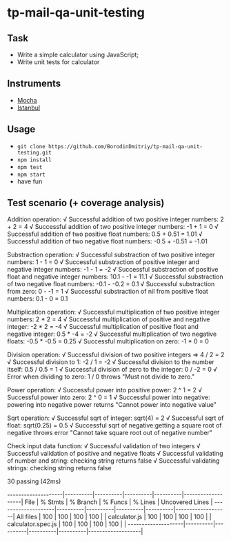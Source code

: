 # tp-mail-qa-unit-testing

## Task

- Write a simple calculator using JavaScript;
- Write unit tests for calculator

## Instruments

- [Mocha](https://mochajs.org)
- [Istanbul](https://istanbul.js.org)

## Usage

- ```git clone https://github.com/BorodinDmitriy/tp-mail-qa-unit-testing.git ```
- ```npm install```
- ```npm test```
- ```npm start```
- have fun

## Test scenario (+ coverage analysis)

  Addition operation:
    √ Successful addition of two positive integer numbers: 2 + 2 = 4
    √ Successful addition of two positive integer numbers: -1 + 1 = 0
    √ Successful addition of two positive float numbers: 0.5 + 0.51 = 1.01
    √ Successful addition of two negative float numbers: -0.5 + -0.51 = -1.01

  Substraction operation:
    √ Successful substraction of two positive integer numbers: 1 - 1 = 0
    √ Successful substraction of positive integer and negative integer numbers: -1 - 1 = -2
    √ Successful substraction of positive float and negative integer numbers: 10.1 - -1 = 11.1
    √ Successful substraction of two negative float numbers: -0.1 - -0.2 = 0.1
    √ Successful substraction from zero: 0 - -1 = 1
    √ Successful substraction of nil from positive float numbers: 0.1 - 0 = 0.1

  Multiplication operation:
    √ Successful multiplication of two positive integer numbers: 2 * 2 = 4
    √ Successful multiplication of positive and negative integer: -2 * 2 = -4
    √ Successful multiplication of positive float and negative integer: 0.5 * -4 = -2
    √ Successful multiplication of two negative floats: -0.5 * -0.5 = 0.25
    √ Successful multiplication on zero: -1 * 0 = 0

  Division operation:
    √ Successful division of two positive integers  => 4 / 2 = 2
    √ Successful division to 1: -2 / 1 = -2
    √ Successful division to the number itself:  0.5 / 0.5 = 1
    √ Successful division of zero to the integer: 0 / -2 = 0
    √ Error when dividing to zero: 1 / 0 throws "Must not divide to zero."

  Power operation:
    √ Successful power into positive power: 2 ^ 1 = 2
    √ Successful power into zero: 2 ^ 0 = 1
    √ Successful power into negative: powering into negative power returns "Cannot power into negative value"

  Sqrt operation:
    √ Successful sqrt of integer: sqrt(4) = 2
    √ Successful sqrt of float: sqrt(0.25) = 0.5
    √ Successful sqrt of negative:getting a square root of negative throws error "Cannot take square root out of negative number"

  Check input data function:
    √ Successful validation of two integers
    √ Successful validation of positive and negative floats
    √ Successful validating of number and string: checking string returns false
    √ Successful validating strings: checking string returns false


  30 passing (42ms)

--------------------|----------|----------|----------|----------|-------------------|
File                |  % Stmts | % Branch |  % Funcs |  % Lines | Uncovered Lines |
--------------------|----------|----------|----------|----------|-------------------|
All files           |      100 |      100 |      100 |      100 |    |
calculator.js       |      100 |      100 |      100 |      100 |  |
calculator.spec.js  |      100 |      100 |      100 |      100 |    |
--------------------|----------|----------|----------|----------|-------------------|
